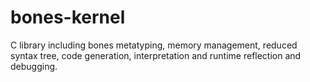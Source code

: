 # bones-kernel
C library including bones metatyping, memory management, reduced syntax tree, code generation, interpretation and runtime reflection and debugging.
